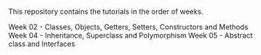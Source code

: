 This repository contains the tutorials in the order of weeks.

Week 02 - Classes, Objects, Getters, Setters, Constructors and Methods
Week 04 - Inheritance, Superclass and Polymorphism
Week 05 - Abstract class and Interfaces